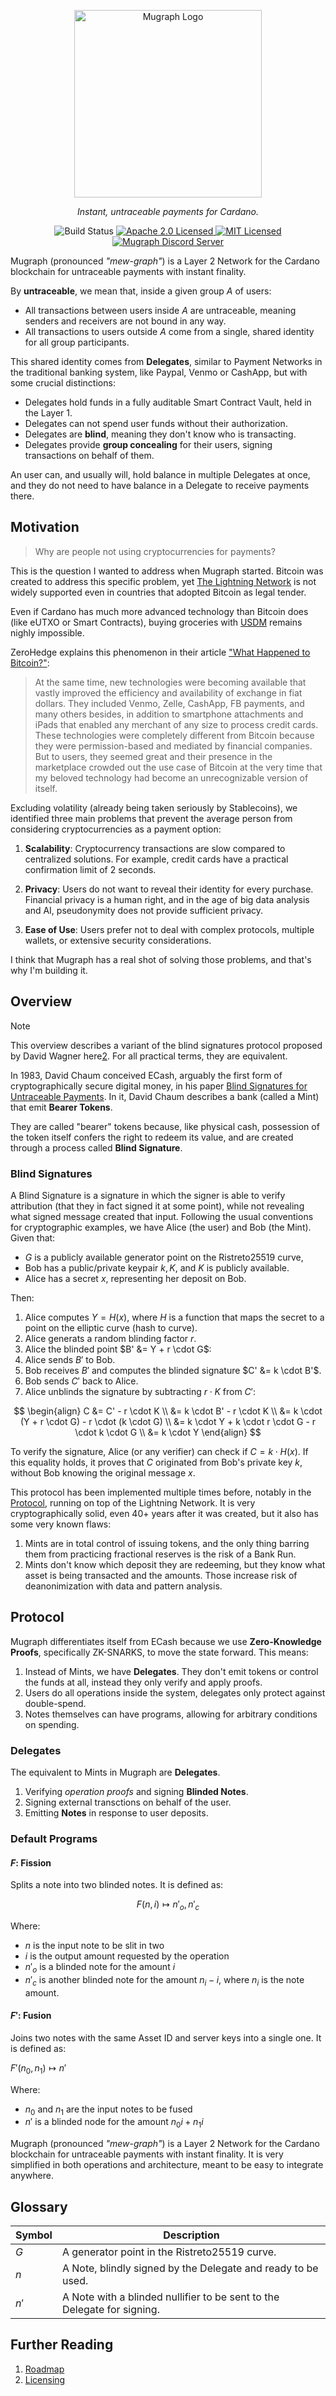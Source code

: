 <p align="center">
  <picture>
    <source srcset="support/assets/logo-white.svg" media="(prefers-color-scheme: dark)">
    <img src="support/assets/logo-dark.svg" alt="Mugraph Logo" width="300">
  </picture>

<p align="center"><em>Instant, untraceable payments for Cardano.</em></p>

<p align="center">
    <img src="https://github.com/mugraph-payments/mugraph/actions/workflows/build.yml/badge.svg" alt="Build Status" />
    <a href="https://opensource.org/licenses/Apache-2.0">
      <img src="https://img.shields.io/badge/License-Apache_2.0-blue.svg" alt="Apache 2.0 Licensed" />
    </a>
    <a href="https://opensource.org/licenses/MIT">
      <img src="https://img.shields.io/badge/License-MIT-blue.svg" alt="MIT Licensed" />
    </a>
    <a href="https://discord.gg/npSJU6Qk">
      <img src="https://dcbadge.limes.pink/api/server/npSJU6Qk?style=social" alt="Mugraph Discord Server" />
    </a>
  </p>
</p>

Mugraph (pronounced *"mew-graph"*) is a Layer 2 Network for the Cardano
blockchain for untraceable payments with instant finality.

By **untraceable**, we mean that, inside a given group $A$ of users:

- All transactions between users inside $A$ are untraceable, meaning senders
and receivers are not bound in any way.
- All transactions to users outside $A$ come from a single, shared identity for
all group participants.

This shared identity comes from **Delegates**, similar to Payment Networks in
the traditional banking system, like Paypal, Venmo or CashApp, but with some
crucial distinctions:

- Delegates hold funds in a fully auditable Smart Contract Vault, held in the
  Layer 1.
- Delegates can not spend user funds without their authorization.
- Delegates are **blind**, meaning they don't know who is transacting.
- Delegates provide **group concealing** for their users, signing transactions
  on behalf of them.

An user can, and usually will, hold balance in multiple Delegates at once, and
they do not need to have balance in a Delegate to receive payments there.

## Motivation

> Why are people not using cryptocurrencies for payments?

This is the question I wanted to address when Mugraph started. Bitcoin was
created to address this specific problem, yet [The Lightning
Network](https://lightning.network) is not widely supported even in countries
that adopted Bitcoin as legal tender.

Even if Cardano has much more advanced technology than Bitcoin does (like eUTXO
or Smart Contracts), buying groceries with [USDM](https://mehen.io) remains
nighly impossible.

ZeroHedge explains this phenomenon in their article ["What Happened to
Bitcoin?"](https://www.zerohedge.com/crypto/what-happened-bitcoin):

> At the same time, new technologies were becoming available that vastly
> improved the efficiency and availability of exchange in fiat dollars. They
> included Venmo, Zelle, CashApp, FB payments, and many others besides, in
> addition to smartphone attachments and iPads that enabled any merchant of any
> size to process credit cards. These technologies were completely different
> from Bitcoin because they were permission-based and mediated by financial
> companies. But to users, they seemed great and their presence in the
> marketplace crowded out the use case of Bitcoin at the very time that my
> beloved technology had become an unrecognizable version of itself.

Excluding volatility (already being taken seriously by Stablecoins), we
identified three main problems that prevent the average person from considering
cryptocurrencies as a payment option:

1. **Scalability**: Cryptocurrency transactions are slow compared to
   centralized solutions. For example, credit cards have a practical
confirmation limit of 2 seconds.

1. **Privacy**: Users do not want to reveal their identity for every purchase.
   Financial privacy is a human right, and in the age of big data analysis and
AI, pseudonymity does not provide sufficient privacy.

1. **Ease of Use**: Users prefer not to deal with complex protocols, multiple
   wallets, or extensive security considerations.

I think that Mugraph has a real shot of solving those problems, and that's why
I'm building it.

## Overview

> [!NOTE]
> This overview describes a variant of the blind signatures protocol proposed
> by David Wagner here[2]. For all practical terms, they are equivalent.

In 1983, David Chaum conceived ECash, arguably the first form of
cryptographically secure digital money, in his paper [Blind Signatures for
Untraceable Payments][1]. In it, David Chaum describes a bank (called a Mint)
that emit **Bearer Tokens**.

They are called "bearer" tokens because, like physical cash, possession of the token itself confers the right to redeem its value, and are created through a process called **Blind Signature**.

### Blind Signatures

A Blind Signature is a signature in which the signer is able to verify
attribution (that they in fact signed it at some point), while not revealing
what signed message created that input. Following the usual conventions for
cryptographic examples, we have Alice (the user) and Bob (the Mint). Given
that:

- $G$ is a publicly available generator point on the Ristreto25519 curve,
- Bob has a public/private keypair $k, K$, and $K$ is publicly available.
- Alice has a secret $x$, representing her deposit on Bob.

Then:

1. Alice computes $Y = H(x)$, where $H$ is a function that maps the secret to a
   point on the elliptic curve (hash to curve).
1. Alice generats a random blinding factor $r$.
1. Alice the blinded point $B' &= Y + r \cdot G$:
1. Alice sends $B'$ to Bob.
1. Bob receives $B'$ and computes the blinded signature $C' &= k \cdot B'$.
1. Bob sends $C'$ back to Alice.
1. Alice unblinds the signature by subtracting $r \cdot K$ from $C'$:

$$
\begin{align}
C &= C' - r \cdot K \\
  &= k \cdot B' - r \cdot K \\
  &= k \cdot (Y + r \cdot G) - r \cdot (k \cdot G) \\
  &= k \cdot Y + k \cdot r \cdot G - r \cdot k \cdot G \\
  &= k \cdot Y
\end{align}
$$

To verify the signature, Alice (or any verifier) can check if $C = k \cdot
H(x)$. If this equality holds, it proves that $C$ originated from Bob's private
key $k$, without Bob knowing the original message $x$.

This protocol has been implemented multiple times before, notably in the [
Protocol](https://cashu.space), running on top of the Lightning Network. It is
very cryptographically solid, even 40+ years after it was created, but it also
has some very known flaws:

1. Mints are in total control of issuing tokens, and the only thing barring
   them from practicing fractional reserves is the risk of a Bank Run.
2. Mints don't know which deposit they are redeeming, but they know what asset
   is being transacted and the amounts. Those increase risk of deanonimization
   with data and pattern analysis.

## Protocol

Mugraph differentiates itself from ECash because we use **Zero-Knowledge
Proofs**, specifically ZK-SNARKS, to move the state forward. This means:

1. Instead of Mints, we have **Delegates**. They don't emit tokens
   or control the funds at all, instead they only verify and apply proofs.
2. Users do all operations inside the system, delegates only protect against
   double-spend.
3. Notes themselves can have programs, allowing for arbitrary conditions on
   spending.

### Delegates

The equivalent to Mints in Mugraph are **Delegates**.

1. Verifying *operation proofs* and signing **Blinded Notes**.
1. Signing external transctions on behalf of the user.
1. Emitting **Notes** in response to user deposits.

### Default Programs

#### $F$: Fission

Splits a note into two blinded notes. It is defined as:

$$
F(n, i) \mapsto { n'_o, n'_c }
$$

Where:

- $n$ is the input note to be slit in two
- $i$ is the output amount requested by the operation
- $n'_o$ is a blinded note for the amount $i$
- $n'_c$ is another blinded note for the amount $n_i - i$, where $n_i$ is the
  note amount.

#### $F'$: Fusion

Joins two notes with the same Asset ID and server keys into a single one. It is
defined as:

$F'(n_0, n_1) \mapsto n'$

Where:

- $n_0$ and $n_1$ are the input notes to be fused
- $n'$ is a blinded node for the amount $n_0i + n_1i$

Mugraph (pronounced *"mew-graph"*) is a Layer 2 Network for the Cardano blockchain for untraceable payments with instant finality. It is very simplified in both operations and architecture, meant to be easy to integrate anywhere.

## Glossary

| Symbol | Description                                                             |
|--------|-------------------------------------------------------------------------|
| $G$    | A generator point in the Ristreto25519 curve.                           |
| $n$    | A Note, blindly signed by the Delegate and ready to be used.            |
| $n'$   | A Note with a blinded nullifier to be sent to the Delegate for signing. |

## Further Reading

1. [Roadmap](./support/roadmap.md)
1. [Licensing](./support/licensing.md)

[1]: ./support/reference-material/papers/blind-signatures-for-untraceable-payments.md
[2]: ./support/reference-material/blind-dh.md
